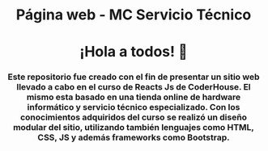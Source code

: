 <div>
    <h1 align="center">Página web - MC Servicio Técnico</h1>
</div>
<div id="header" align="center">
    <h1 align="center"> ¡Hola a todos! 👋 </h1>
    <h3 align="center"> Este repositorio fue creado con el fin de presentar un sitio web llevado a cabo en el curso de Reacts Js de CoderHouse. El mismo esta basado en una tienda online de hardware informático y servicio técnico especializado. Con los conocimientos adquiridos del curso se realizó un diseño modular del sitio, utilizando también lenguajes como HTML, CSS, JS y además frameworks como Bootstrap.
</h3>
</div> 

</div>
